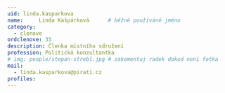```yaml
---
uid: linda.kasparkova
name:     Linda Kašpárková  	# běžně používáné jméno
category:
  - clenove
ordclenove: 33
description: Členka místního sdružení
profession: Politická konzultantka
# img: people/stepan-strebl.jpg # zakomentuj radek dokud není fotka
mail:
  - linda.kasparkova@pirati.cz
profiles:
---
```

